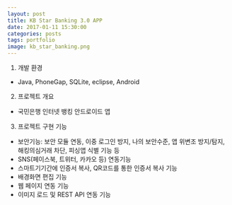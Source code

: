```yaml
---
layout: post
title: KB Star Banking 3.0 APP
date: 2017-01-11 15:30:00 
categories: posts 
tags: portfolio
image: kb_star_banking.png
---
```


1) 개발 환경  
 - Java, PhoneGap, SQLite, eclipse, Android  

2) 프로젝트 개요  
 - 국민은행 인터넷 뱅킹 안드로이드 앱  

3) 프로젝트 구현 기능  
 - 보안기능: 보안 모듈 연동, 이중 로그인 방지, 나의 보안수준, 앱 위변조 방지/탐지, 해킹의심거래 차단, 피싱앱 식별 기능 등  
 - SNS(페이스북, 트위터, 카카오 등) 연동기능  
 - 스마트기기간에 인증서 복사, QR코드를 통한 인증서 복사 기능  
 - 배경화면 편집 기능  
 - 웹 페이지 연동 기능  
 - 이미지 로드 및 REST API 연동 기능  

